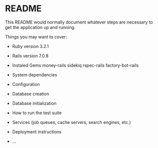 # README

This README would normally document whatever steps are necessary to get the
application up and running.

Things you may want to cover:

* Ruby version
  3.2.1

* Rails version
  7.0.8

* Instaled Gems
  money-rails
	sidekiq
	rspec-rails
	factory-bot-rails


* System dependencies

* Configuration

* Database creation

* Database initialization

* How to run the test suite

* Services (job queues, cache servers, search engines, etc.)

* Deployment instructions

* ...
